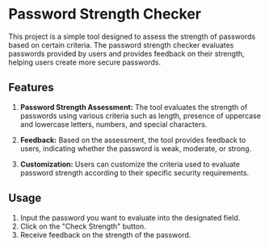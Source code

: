 # Password Strength Checker

This project is a simple tool designed to assess the strength of passwords based on certain criteria. The password strength checker evaluates passwords provided by users and provides feedback on their strength, helping users create more secure passwords.

## Features

1. **Password Strength Assessment:** The tool evaluates the strength of passwords using various criteria such as length, presence of uppercase and lowercase letters, numbers, and special characters.

2. **Feedback:** Based on the assessment, the tool provides feedback to users, indicating whether the password is weak, moderate, or strong.

3. **Customization:** Users can customize the criteria used to evaluate password strength according to their specific security requirements.

## Usage

1. Input the password you want to evaluate into the designated field.
2. Click on the "Check Strength" button.
3. Receive feedback on the strength of the password.




